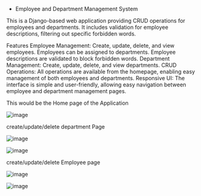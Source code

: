 * Employee and Department Management System 

This is a Django-based web application providing CRUD operations for employees and departments. It includes validation for employee descriptions, filtering out specific forbidden words.

Features
Employee Management: Create, update, delete, and view employees. Employees can be assigned to departments. Employee descriptions are validated to block forbidden words.
Department Management: Create, update, delete, and view departments.
CRUD Operations: All operations are available from the homepage, enabling easy management of both employees and departments.
Responsive UI: The interface is simple and user-friendly, allowing easy navigation between employee and department management pages.

This would be the Home page of the Application

![image](https://github.com/user-attachments/assets/3104f5c9-091c-45b8-bf9a-9b8d8992f90b)

create/update/delete department Page

![image](https://github.com/user-attachments/assets/a43431ab-a0aa-4e34-ba0d-907050e815b7)

![image](https://github.com/user-attachments/assets/fbba878c-a28a-481b-9414-b8f4c505e5f0)


create/update/delete Employee page

![image](https://github.com/user-attachments/assets/407079cc-bd1c-412e-80a3-73fcd6b1fa77)

![image](https://github.com/user-attachments/assets/da710aef-4ad3-42d8-b9b1-55c17e1fb82a)







